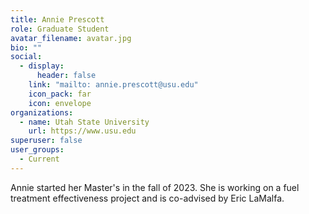 ```yaml
---
title: Annie Prescott
role: Graduate Student
avatar_filename: avatar.jpg
bio: ""
social:
  - display:
      header: false
    link: "mailto: annie.prescott@usu.edu"
    icon_pack: far
    icon: envelope
organizations:
  - name: Utah State University
    url: https://www.usu.edu
superuser: false
user_groups:
  - Current
---
```

Annie started her Master's in the fall of 2023. She is working on a fuel treatment effectiveness project and is co-advised by Eric LaMalfa.